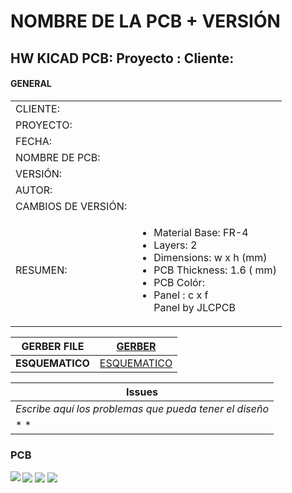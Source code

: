 # NOMBRE DE LA PCB + VERSIÓN
## HW KICAD PCB:  Proyecto :  Cliente: 
 
#### GENERAL
 
 <table>
 <tr>
 <td>CLIENTE: </td>
 <td> </td>
 <tr>
 <td>PROYECTO: </td>
 <td> </td>
 <tr>
 <td>FECHA:</td>
 <td></td>
 <tr>
 <td>NOMBRE DE PCB:</td>
 <td> </td>
 <tr>
 <td>VERSIÓN: </td>
 <td></td>
 <tr>
 <td>AUTOR: </td>
 <td></td>
 <tr>
 <td>CAMBIOS DE VERSIÓN: </td>
 <td></td>
   <tr>
   <td>RESUMEN: </td>
 <td>
 
  - Material Base:       FR-4<br>
  - Layers:              2   <br>
  - Dimensions:        w x h (mm)<br>
  - PCB Thickness:                                           1.6      ( mm)
  - PCB Colór:                                                    
  - Panel : c x f                                                           <br>
    Panel by JLCPCB 
                                                               
 </td>
 </table>

 | GERBER FILE | [GERBER](https://github.com/ProyectilMx/main/Fabricacion/gerber)|
 |------| --- |
 |**ESQUEMATICO** | [ESQUEMATICO](Nombre_del_pcb/README.md)|
 
 |  **Issues**                                             | 
 | --------------------------------------------------      | 
 | *Escribe aquí los problemas que pueda tener el diseño*  |
 | *                                                     * |


### PCB

<img align="left" src="https://github.com/ProyectilMx/DTP_PCB03-V1.3/blob/main/imagenes/displayBomba%20V1.3_bottm.png"/>
<img align="center" src="https://github.com/ProyectilMx/DTP_PCB03-V1.3/blob/main/imagenes/displayBomba%20V1.3_top.png"/>
<img align="center" src="https://github.com/ProyectilMx/DTP_PCB03-V1.3/blob/main/imagenes/displayBomba%20V1.3_3d_top.png"/>
<img align="center" src="https://github.com/ProyectilMx/DTP_PCB03-V1.3/blob/main/imagenes/displayBomba%20V1.3_3d_btm.png"/>


